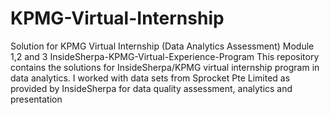 # KPMG-Virtual-Internship
Solution for KPMG Virtual Internship (Data Analytics Assessment) Module 1,2 and 3
InsideSherpa-KPMG-Virtual-Experience-Program
This repository contains the solutions for InsideSherpa/KPMG virtual internship program in data analytics. I worked with data sets from Sprocket Pte Limited as provided by InsideSherpa for data quality assessment, analytics and presentation
